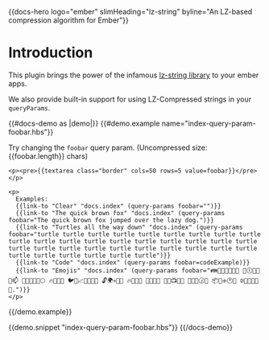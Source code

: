 {{docs-hero
    logo="ember"
    slimHeading="lz-string"
    byline="An LZ-based compression algorithm for Ember"}}

# Introduction

This plugin brings the power of the infamous [lz-string
library](http://pieroxy.net/blog/pages/lz-string/index.html) to your ember
apps.

We also provide built-in support for using LZ-Compressed strings in your
`queryParams`.

{{#docs-demo as |demo|}}
  {{#demo.example name="index-query-param-foobar.hbs"}}
    <p>
      Try changing the <code>foobar</code> query param.
      (Uncompressed size: <num>{{foobar.length}}</num> chars)
    </p>

    <p><pre>{{textarea class="border" cols=50 rows=5 value=foobar}}</pre></p>

    <p>
      Examples:
      {{link-to "Clear" "docs.index" (query-params foobar="")}}
      {{link-to "The quick brown fox" "docs.index" (query-params foobar="The quick brown fox jumped over the lazy dog.")}}
      {{link-to "Turtles all the way down" "docs.index" (query-params foobar="turtle turtle turtle turtle turtle turtle turtle turtle turtle turtle turtle turtle turtle turtle turtle turtle turtle turtle turtle turtle turtle turtle turtle turtle turtle turtle turtle turtle turtle turtle turtle turtle turtle turtle turtle")}}
      {{link-to "Code" "docs.index" (query-params foobar=codeExample)}}
      {{link-to "Emojis" "docs.index" (query-params foobar="👪🎣🔧🐅🐐📩🌻 💛🕕🌒🐀🎡📫 🐣💘📏🍬🔠🌕 🔥🌟🗻👹 🐦💝📈📅🐋📡📃 🔓🌍💀🍦🎢 🔥🏯🐆🐤 📁🎈💑📠 🍠📍📺🔙🐸 📧💡🌊🕝🎹 📦🐨🕁🕐🐛 🕃🎺📘🎊🏧🌳.")}}
    </p>
  {{/demo.example}}

  {{demo.snippet "index-query-param-foobar.hbs"}}
{{/docs-demo}}
